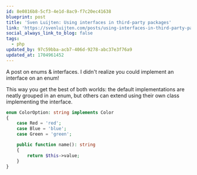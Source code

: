 ```yaml
---
id: 8e0816b8-5cf3-4e1d-8ac9-f7c20ec41638
blueprint: post
title: 'Sven Luijten: Using interfaces in third-party packages'
link: 'https://svenluijten.com/posts/using-interfaces-in-third-party-packages'
social_always_link_to_blog: false
tags:
  - php
updated_by: 97c59bba-acb7-406d-9278-abc37e3f76a9
updated_at: 1704961452
---
```

A post on enums & interfaces. I didn't realize you could implement an interface on an enum!

This way you get the best of both worlds: the default implementations are neatly grouped in an enum, but others can extend using their own class implementing the interface.

```php
enum ColorOption: string implements Color
{
    case Red = 'red';
    case Blue = 'blue';
    case Green = 'green';

    public function name(): string 
    {
        return $this->value;
    }
}
```